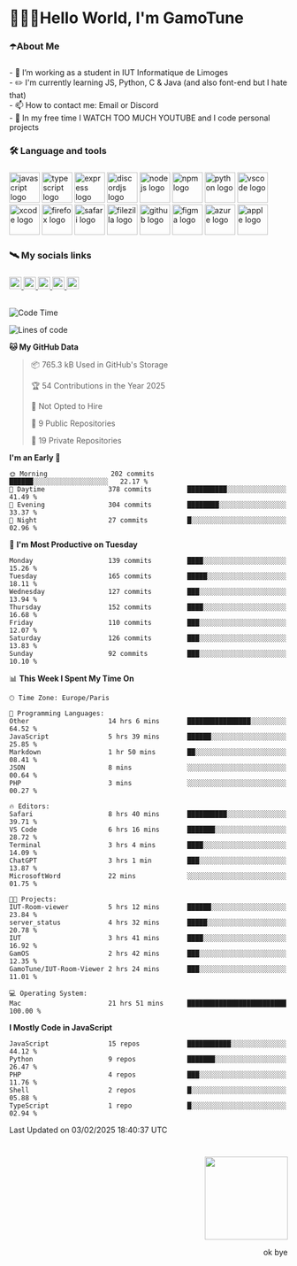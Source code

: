 <h1 align="left">🧑🏻‍💻Hello World, I'm GamoTune</h1>

###

<h3 align="left">☂️About Me</h3>

###

<p align="left">- 🍎 I’m working as a student in IUT Informatique de Limoges<br>- ✏️ I'm currently learning JS, Python, C & Java (and also font-end but I hate that)<br>- 📫 How to contact me: Email or  Discord<br>- 🗿 In my free time I WATCH TOO MUCH YOUTUBE and I code personal projects</p>

###

<h3 align="left">🛠 Language and tools</h3>

###

<div align="left">
  <img src="https://cdn.jsdelivr.net/gh/devicons/devicon/icons/javascript/javascript-plain.svg" height="55" alt="javascript logo" />
  <img src="https://cdn.jsdelivr.net/gh/devicons/devicon/icons/typescript/typescript-plain.svg" height="55" alt="typescript logo" />
  <img src="https://cdn.jsdelivr.net/gh/devicons/devicon/icons/express/express-original-wordmark.svg" height="55" alt="express logo" />
  <img src="https://cdn.jsdelivr.net/gh/devicons/devicon/icons/discordjs/discordjs-original.svg" height="55" alt="discordjs logo" />
  <img src="https://cdn.jsdelivr.net/gh/devicons/devicon/icons/nodejs/nodejs-original-wordmark.svg" height="55" alt="nodejs logo" />
  <img src="https://cdn.jsdelivr.net/gh/devicons/devicon/icons/npm/npm-original-wordmark.svg" height="55" alt="npm logo" />
  <img src="https://cdn.jsdelivr.net/gh/devicons/devicon/icons/python/python-original.svg" height="55" alt="python logo" />
  <img src="https://cdn.jsdelivr.net/gh/devicons/devicon/icons/vscode/vscode-original.svg" height="55" alt="vscode logo" />
  <img src="https://cdn.jsdelivr.net/gh/devicons/devicon/icons/xcode/xcode-original.svg" height="55" alt="xcode logo" />
  <img src="https://cdn.jsdelivr.net/gh/devicons/devicon/icons/firefox/firefox-original.svg" height="55" alt="firefox logo" />
  <img src="https://cdn.jsdelivr.net/gh/devicons/devicon/icons/safari/safari-original.svg" height="55" alt="safari logo" />
  <img src="https://cdn.jsdelivr.net/gh/devicons/devicon/icons/filezilla/filezilla-plain.svg" height="55" alt="filezilla logo" />
  <img src="https://cdn.jsdelivr.net/gh/devicons/devicon/icons/github/github-original.svg" height="55" alt="github logo" />
  <img src="https://cdn.jsdelivr.net/gh/devicons/devicon/icons/figma/figma-original.svg" height="55" alt="figma logo" />
  <img src="https://cdn.jsdelivr.net/gh/devicons/devicon/icons/azure/azure-original.svg" height="55" alt="azure logo" />
  <img src="https://cdn.jsdelivr.net/gh/devicons/devicon/icons/apple/apple-original.svg" height="55" alt="apple logo" />
</div>

###

<h3 align="left">🛰️ My socials links</h3>

###

<div align="left">
  <a href="https://www.youtube.com/@gamotune" target="_blank">
    <img src="https://img.shields.io/static/v1?message=Youtube&logo=youtube&label=GamoTune&color=FF0000&logoColor=white&labelColor=&style=for-the-badge" height="22" alt="youtube logo" />
  </a>
  <a href="https://www.instagram.com/gamotune/profilecard/?igsh=MTAweGVjc2piOXR1NQ==" target="_blank">
    <img src="https://img.shields.io/static/v1?message=Instagram&logo=instagram&label=Arthur%20%7C%7C%20Gamo&color=E4405F&logoColor=white&labelColor=&style=for-the-badge" height="22" alt="instagram logo" />
  </a>
  <a href="https://www.twitch.tv/gam0tune" target="_blank">
    <img src="https://img.shields.io/static/v1?message=Twitch&logo=twitch&label=GamoTune&color=9146FF&logoColor=white&labelColor=&style=for-the-badge" height="22" alt="twitch logo" />
  </a>
  <a href="http://discord.com/users/429319137710440449" target="_blank">
    <img src="https://img.shields.io/static/v1?message=Discord&logo=discord&label=GamoTune&color=7289DA&logoColor=white&labelColor=&style=for-the-badge" height="22" alt="discord logo" />
  </a>
  <a href="https://www.linkedin.com/in/arthur-labregere-106266312/" target="_blank">
    <img src="https://img.shields.io/static/v1?message=LinkedIn&logo=linkedin&label=Arthur%20Labregere&color=0077B5&logoColor=white&labelColor=&style=for-the-badge" height="22" alt="linkedin logo" />
  </a>
</div>

<br clear="both">

<!--START_SECTION:waka-->
![Code Time](http://img.shields.io/badge/Code%20Time-410%20hrs%208%20mins-blue)

![Lines of code](https://img.shields.io/badge/From%20Hello%20World%20I%27ve%20Written-26.2%20million%20lines%20of%20code-blue)

**🐱 My GitHub Data** 

> 📦 765.3 kB Used in GitHub's Storage 
 > 
> 🏆 54 Contributions in the Year 2025
 > 
> 🚫 Not Opted to Hire
 > 
> 📜 9 Public Repositories 
 > 
> 🔑 19 Private Repositories 
 > 
**I'm an Early 🐤** 

```text
🌞 Morning                202 commits         ██████░░░░░░░░░░░░░░░░░░░   22.17 % 
🌆 Daytime                378 commits         ██████████░░░░░░░░░░░░░░░   41.49 % 
🌃 Evening                304 commits         ████████░░░░░░░░░░░░░░░░░   33.37 % 
🌙 Night                  27 commits          █░░░░░░░░░░░░░░░░░░░░░░░░   02.96 % 
```
📅 **I'm Most Productive on Tuesday** 

```text
Monday                   139 commits         ████░░░░░░░░░░░░░░░░░░░░░   15.26 % 
Tuesday                  165 commits         █████░░░░░░░░░░░░░░░░░░░░   18.11 % 
Wednesday                127 commits         ███░░░░░░░░░░░░░░░░░░░░░░   13.94 % 
Thursday                 152 commits         ████░░░░░░░░░░░░░░░░░░░░░   16.68 % 
Friday                   110 commits         ███░░░░░░░░░░░░░░░░░░░░░░   12.07 % 
Saturday                 126 commits         ███░░░░░░░░░░░░░░░░░░░░░░   13.83 % 
Sunday                   92 commits          ███░░░░░░░░░░░░░░░░░░░░░░   10.10 % 
```


📊 **This Week I Spent My Time On** 

```text
🕑︎ Time Zone: Europe/Paris

💬 Programming Languages: 
Other                    14 hrs 6 mins       ████████████████░░░░░░░░░   64.52 % 
JavaScript               5 hrs 39 mins       ██████░░░░░░░░░░░░░░░░░░░   25.85 % 
Markdown                 1 hr 50 mins        ██░░░░░░░░░░░░░░░░░░░░░░░   08.41 % 
JSON                     8 mins              ░░░░░░░░░░░░░░░░░░░░░░░░░   00.64 % 
PHP                      3 mins              ░░░░░░░░░░░░░░░░░░░░░░░░░   00.27 % 

🔥 Editors: 
Safari                   8 hrs 40 mins       ██████████░░░░░░░░░░░░░░░   39.71 % 
VS Code                  6 hrs 16 mins       ███████░░░░░░░░░░░░░░░░░░   28.72 % 
Terminal                 3 hrs 4 mins        ████░░░░░░░░░░░░░░░░░░░░░   14.09 % 
ChatGPT                  3 hrs 1 min         ███░░░░░░░░░░░░░░░░░░░░░░   13.87 % 
MicrosoftWord            22 mins             ░░░░░░░░░░░░░░░░░░░░░░░░░   01.75 % 

🐱‍💻 Projects: 
IUT-Room-viewer          5 hrs 12 mins       ██████░░░░░░░░░░░░░░░░░░░   23.84 % 
server_status            4 hrs 32 mins       █████░░░░░░░░░░░░░░░░░░░░   20.78 % 
IUT                      3 hrs 41 mins       ████░░░░░░░░░░░░░░░░░░░░░   16.92 % 
GamOS                    2 hrs 42 mins       ███░░░░░░░░░░░░░░░░░░░░░░   12.35 % 
GamoTune/IUT-Room-Viewer 2 hrs 24 mins       ███░░░░░░░░░░░░░░░░░░░░░░   11.01 % 

💻 Operating System: 
Mac                      21 hrs 51 mins      █████████████████████████   100.00 % 
```

**I Mostly Code in JavaScript** 

```text
JavaScript               15 repos            ███████████░░░░░░░░░░░░░░   44.12 % 
Python                   9 repos             ███████░░░░░░░░░░░░░░░░░░   26.47 % 
PHP                      4 repos             ███░░░░░░░░░░░░░░░░░░░░░░   11.76 % 
Shell                    2 repos             █░░░░░░░░░░░░░░░░░░░░░░░░   05.88 % 
TypeScript               1 repo              █░░░░░░░░░░░░░░░░░░░░░░░░   02.94 % 
```




 Last Updated on 03/02/2025 18:40:37 UTC
<!--END_SECTION:waka-->

<!--START_SECTION:SHOW_PROJECTS-->
<!--END_SECTION:SHOW_PROJECTS-->

<!--START_SECTION:SHOW_LINES_OF_CODE-->
<!--END_SECTION:SHOW_LINES_OF_CODE-->

<!--START_SECTION:SHOW_TOTAL_CODE_TIME-->
<!--END_SECTION:SHOW_TOTAL_CODE_TIME-->

<!--START_SECTION:SHOW_COMMIT-->
<!--END_SECTION:SHOW_COMMIT-->

<!--START_SECTION:SHOW_DAYS_OF_WEEK-->
<!--END_SECTION:SHOW_DAYS_OF_WEEK-->

<!--START_SECTION:SHOW_LANGUAGE-->
<!--END_SECTION:SHOW_LANGUAGE-->

<!--START_SECTION:SHOW_PROFILE_VIEWS-->
<!--END_SECTION:SHOW_PROFILE_VIEWS-->

###

<br clear="both">

<img align="right" width="150" height="150" src="https://media1.tenor.com/m/hZrhcdzuB5EAAAAC/moai.gif" />

###

<br clear="both">

<p align="right">ok bye</p>

###
